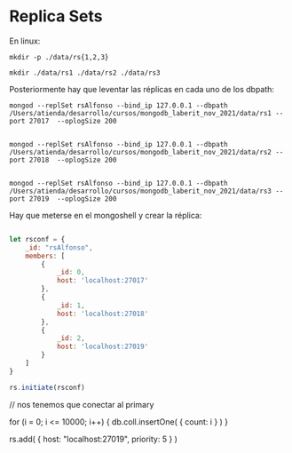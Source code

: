 # Replica Sets

En linux: 
```shell
mkdir -p ./data/rs{1,2,3}
```

```shell
mkdir ./data/rs1 ./data/rs2 ./data/rs3
```

Posteriormente hay que leventar las réplicas en cada uno de los dbpath:

```shell
mongod --replSet rsAlfonso --bind_ip 127.0.0.1 --dbpath /Users/atienda/desarrollo/cursos/mongodb_laberit_nov_2021/data/rs1 --port 27017  --oplogSize 200


mongod --replSet rsAlfonso --bind_ip 127.0.0.1 --dbpath /Users/atienda/desarrollo/cursos/mongodb_laberit_nov_2021/data/rs2 --port 27018  --oplogSize 200


mongod --replSet rsAlfonso --bind_ip 127.0.0.1 --dbpath /Users/atienda/desarrollo/cursos/mongodb_laberit_nov_2021/data/rs3 --port 27019  --oplogSize 200
```

Hay que meterse en el mongoshell y crear la réplica:

```javascript

let rsconf = {
    _id: "rsAlfonso",
    members: [
        {
            _id: 0,
            host: 'localhost:27017'
        },
        {
            _id: 1,
            host: 'localhost:27018'
        },
        {
            _id: 2,
            host: 'localhost:27019'
        }
    ]
}

rs.initiate(rsconf)

```
// nos tenemos que conectar al primary

for (i = 0; i <= 10000; i++) {
    db.coll.insertOne(
        {
            count: i
        }
    )
}

rs.add(
    {
        host: "localhost:27019",
        priority: 5
    }
)